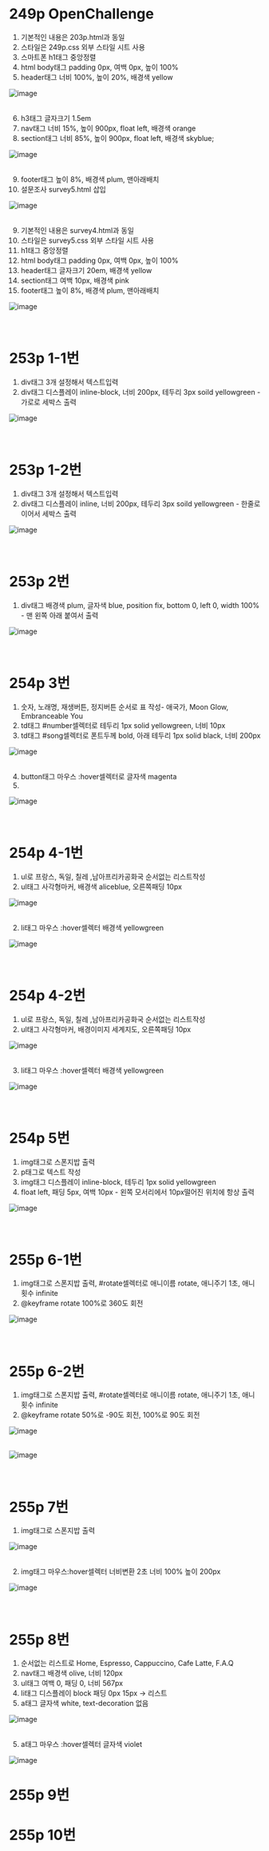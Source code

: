 # 249p OpenChallenge

1. 기본적인 내용은 203p.html과 동일
2. 스타일은 249p.css 외부 스타일 시트 사용
3. 스마트폰 h1태그 중앙정렬
4. html body태그 padding 0px, 여백 0px, 높이 100%
5. header태그 너비 100%, 높이 20%, 배경색 yellow
   
![image](https://github.com/rudgh4493/WebProgramming/assets/70314961/7aadc307-2cf1-4b6b-8e89-441effe5c1d6)
<br><br>

6. h3태그 글자크기 1.5em
7. nav태그 너비 15%, 높이 900px, float left, 배경색 orange
8. section태그 너비 85%, 높이 900px, float left, 배경색 skyblue;

![image](https://github.com/rudgh4493/WebProgramming/assets/70314961/e91b2d7e-18f3-44d6-9ce5-6fff722f7e8f)
<br><br>

9. footer태그 높이 8%, 배경색 plum, 맨아래배치
10. 설문조사 survey5.html 삽입
    
![image](https://github.com/rudgh4493/WebProgramming/assets/70314961/b22af2b8-b263-4ace-ac78-680089ae70f0)
<br><br>


9. 기본적인 내용은 survey4.html과 동일
10. 스타일은 survey5.css 외부 스타일 시트 사용
11. h1태그 중앙정렬
12. html body태그 padding 0px, 여백 0px, 높이 100%
13. header태그 글자크기 20em, 배경색 yellow
14. section태그 여백 10px, 배경색 pink
15. footer태그 높이 8%,  배경색 plum, 맨아래배치

![image](https://github.com/rudgh4493/WebProgramming/assets/70314961/d33e2f2f-1ce9-469e-b423-cd9a931066ca)
<br><br><br>


# 253p 1-1번

1. div태그 3개 설정해서 텍스트입력
2. div태그 디스플레이 inline-block, 너비 200px, 테두리 3px soild yellowgreen - 가로로 세박스 출력

![image](https://github.com/rudgh4493/WebProgramming/assets/70314961/be55d2a1-2fcb-4a5e-ab66-91809701e2d2)
<br><br><br>


# 253p 1-2번


1. div태그 3개 설정해서 텍스트입력
2. div태그 디스플레이 inline, 너비 200px, 테두리 3px soild yellowgreen - 한줄로 이어서 세박스 출력

![image](https://github.com/rudgh4493/WebProgramming/assets/70314961/9502cf18-5f98-4c8c-aa1e-eb1748fd6e1c)
<br><br><br>


# 253p 2번

1. div태그 배경색 plum, 글자색 blue, position fix, bottom 0, left 0, width 100% - 맨 왼쪽 아래 붙여서 출력

![image](https://github.com/rudgh4493/WebProgramming/assets/70314961/d7e62351-786b-4e27-93d1-8dd1ce11f60f)
<br><br><br>


# 254p 3번

1. 숫자, 노래명, 재생버튼, 정지버튼 순서로 표 작성- 애국가, Moon Glow, Embranceable You
2. td태그 #number셀렉터로 테두리 1px solid yellowgreen, 너비 10px
3. td태그 #song셀렉터로 폰트두께 bold, 아래 테두리 1px solid black, 너비 200px

![image](https://github.com/rudgh4493/WebProgramming/assets/70314961/5191664a-f619-47d8-b3e9-4527762529cb)
<br><br>

4. button태그 마우스 :hover셀렉터로 글자색 magenta
5. 
![image](https://github.com/rudgh4493/WebProgramming/assets/70314961/9925f318-ec47-45b5-a18e-0763861a1ffc)
<br><br><br>

# 254p 4-1번

1. ul로 프랑스, 독일, 칠레 ,남아프리카공화국 순서없는 리스트작성
2. ul태그 사각형마커, 배경색 aliceblue, 오른쪽패딩 10px 

![image](https://github.com/rudgh4493/WebProgramming/assets/70314961/417e98ff-a1e3-47f0-8e6a-7073fd63ddf7)
<br><br>

2. li태그 마우스 :hover셀렉터 배경색 yellowgreen
   
![image](https://github.com/rudgh4493/WebProgramming/assets/70314961/742e5664-bcee-4d93-86b5-1658840191ea)
<br><br><br>

# 254p 4-2번

1. ul로 프랑스, 독일, 칠레 ,남아프리카공화국 순서없는 리스트작성
2. ul태그 사각형마커, 배경이미지 세계지도, 오른쪽패딩 10px 

![image](https://github.com/rudgh4493/WebProgramming/assets/70314961/1ae56cc9-5cef-473a-bd70-926931b6e875)
<br><br>

3. li태그 마우스 :hover셀렉터 배경색 yellowgreen

![image](https://github.com/rudgh4493/WebProgramming/assets/70314961/c41f3f8d-d6bb-4a58-aaa0-83c440d3e669)
<br><br><br>


# 254p 5번

1. img태그로 스폰지밥 출력
2. p태그로 텍스트 작성
3. img태그 디스플레이 inline-block, 테두리 1px solid yellowgreen 
4. float left, 패딩 5px, 여백 10px - 왼쪽 모서리에서 10px떨어진 위치에 항상 출력

![image](https://github.com/rudgh4493/WebProgramming/assets/70314961/486cddc4-9527-4ab1-8138-7ac603167d50)
<br><br><br>


# 255p 6-1번

1. img태그로 스폰지밥 출력, #rotate셀렉터로 애니이름 rotate, 애니주기 1초, 애니횟수 infinite
2. @keyframe rotate 100%로 360도 회전
 
![image](https://github.com/rudgh4493/WebProgramming/assets/70314961/f06c3937-1b98-4de2-acd9-a8a90d5ac26b)
<br><br><br>


# 255p 6-2번

1. img태그로 스폰지밥 출력, #rotate셀렉터로 애니이름 rotate, 애니주기 1초, 애니횟수 infinite
2. @keyframe rotate 50%로 -90도 회전, 100%로 90도 회전

   
![image](https://github.com/rudgh4493/WebProgramming/assets/70314961/edd3a31f-f479-45c4-ae72-6f53a7c254cd)
<br><br>

![image](https://github.com/rudgh4493/WebProgramming/assets/70314961/af23b4d3-5813-477c-a55b-b6ab7dbd472a)
<br><br><br>


# 255p 7번
1. img태그로 스폰지밥 출력
   
![image](https://github.com/rudgh4493/WebProgramming/assets/70314961/fd41c54e-7786-4021-873d-5e461bf6553f)
<br><br>

2. img태그 마우스:hover셀렉터 너비변환 2초 너비 100% 높이 200px
   
![image](https://github.com/rudgh4493/WebProgramming/assets/70314961/85d8e222-0f5b-48fc-adb2-6c8a9747b7bf)
<br><br><br>


# 255p 8번

1. 순서없는 리스트로 Home, Espresso, Cappuccino, Cafe Latte, F.A.Q
2. nav태그 배경색 olive, 너비 120px
3. ul태그 여백 0, 패딩 0, 너비 567px
4. li태그 디스플레이 block 패딩 0px 15px -> 리스트
5. a태그 글자색 white, text-decoration 없음

![image](https://github.com/rudgh4493/WebProgramming/assets/70314961/b70c4b01-f5b9-448f-9a63-339cad1b84cd)
<br><br>

5. a태그 마우스 :hover셀렉터 글자색 violet


![image](https://github.com/rudgh4493/WebProgramming/assets/70314961/869d2179-ff81-40b9-8516-c64eba72ff82)



# 255p 9번



# 255p 10번


